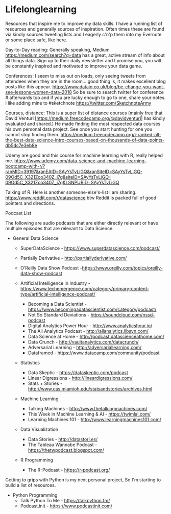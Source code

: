 # Lifelonglearning

Resources that inspire me to improve my data skills.
I have a running list of resources and generally sources of inspiration. 
Often times these are found via kindly sources tweeting lists and I eagerly c'n'p them into my Evernote or some place safe, like here.

Day-to-Day reading: 
Generally speaking, Medium https://medium.com/search?q=data has a great, active stream of info about all things data. 
Sign up to their daily newsletter and I promise you, you will be constantly inspired and motivated to improve your data game.

Conferences: 
I seem to miss out on loads, only seeing tweets from attendees when they are in the room... 
good thing is, it makes excellent blog posts like this appear. https://www.dataiq.co.uk/blog/be-change-you-want-see-lessons-women-data-2018
So be sure to search twitter for conference # afterwards too and if you are lucky enough to go to one, share your notes. 
I like adding mine to #sketchnote https://twitter.com/SketchnoteArmy


Courses, distance:
This is a super list of distance courses (mainly free that David Venturi [https://medium.freecodecamp.org/@davidventuri]
has kindly evaluated and shared.) He made finding the most respected data courses his own personal data project. 
See once you start hunting for one you cannot stop finding them.
https://medium.freecodecamp.org/i-ranked-all-the-best-data-science-intro-courses-based-on-thousands-of-data-points-db5dc7e3eb8e

Udemy are good and this course for machine learning with R, really helped me. 
https://www.udemy.com/data-science-and-machine-learning-bootcamp-with-r/?ranMID=39197&ranEAID=SAyYsTvLiGQ&ranSiteID=SAyYsTvLiGQ-09Od5C_X321Zco340Z_i7g&siteID=SAyYsTvLiGQ-09Od5C_X321Zco340Z_i7g&LSNPUBID=SAyYsTvLiGQ

Talking of R. Here is another someone-else's-list I am sharing.
https://www.reddit.com/r/datascience btw Reddit is packed full of good pointers and directions.

Podcast List

The following are audio podcasts that are either directly relevant or have multiple episodes that are relevant to Data Science.


* General Data Science
    * SuperDataScience - https://www.superdatascience.com/podcast/
    * Partially Derivative - http://partiallyderivative.com/
    * O’Reilly Data Show Podcast -https://www.oreilly.com/topics/oreilly-data-show-podcast
    * Artificial Intelligence in Industry - https://www.techemergence.com/category/primary-content-type/artificial-intelligence-podcast/
		* Becoming a Data Scientist - https://www.becomingadatascientist.com/category/podcast/
		* Not So Standard Deviations - https://soundcloud.com/nssd-podcast
		* Digital Analytics Power Hour - http://www.analyticshour.io/
		* The All Analytics Podcast - http://allanalytics.libsyn.com/
		* Data Science at Home - http://podcast.datascienceathome.com/
		* Data Crunch - http://vaultanalytics.com/datacrunch/
		* Adversarial Learning - http://adversariallearning.com/
		* Dataframed - https://www.datacamp.com/community/podcast
    
	* Statistics
		* Data Skeptic - https://dataskeptic.com/podcast
		* Linear Digressions - http://lineardigressions.com/
		* Stats + Stories - http://www.cas.miamioh.edu/statsandstories/archives.html
    
	* Machine Learning
		* Talking Machines - http://www.thetalkingmachines.com/
		* This Week in Machine Learning & AI - https://twimlai.com/
		* Learning Machines 101 - http://www.learningmachines101.com/
    
	* Data Visualization
		* Data Stories - http://datastori.es/
		* The Tableau Wannabe Podcast - https://thetwpodcast.blogspot.com/
    
	* R Programming
		* The R-Podcast - https://r-podcast.org/

Getting to grips with Python is my next personal project, So I'm starting to build a list of resources.

  * Python Programming
    * Talk Python To Me - https://talkpython.fm/
    * Podcast.init - https://www.podcastinit.com/
